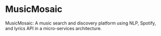 # MusicMosaic
MusicMosaic: A music search and discovery platform using NLP, Spotify, and lyrics API in a micro-services architecture.
